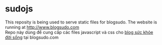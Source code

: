 # sudojs
This reposity is being used to serve static files for blogsudo. The website is running at http://www.blogsudo.com <br>
Repo này dùng để cung cấp các files javascript và css cho <a href='http://www.blogsudo.com'>blog sức khỏe đời sống</a> tại blogsudo.com
